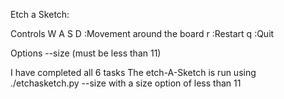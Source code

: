 Etch a Sketch:

Controls
	W A S D :Movement around the board
	r	:Restart
	q	:Quit

Options
	--size (must be less than 11)

I have completed all 6 tasks
The etch-A-Sketch is run using   ./etchasketch.py --size
with a size option of less than 11 
